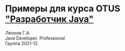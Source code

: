 # Примеры для курса OTUS ["Разработчик Java"](https://otus.ru/lessons/java-professional/?utm_source=github&utm_medium=free&utm_campaign=otus)

Леонов Г.А.<br>
Java Developer. Professional<br>
Группа 2021-12<br>


